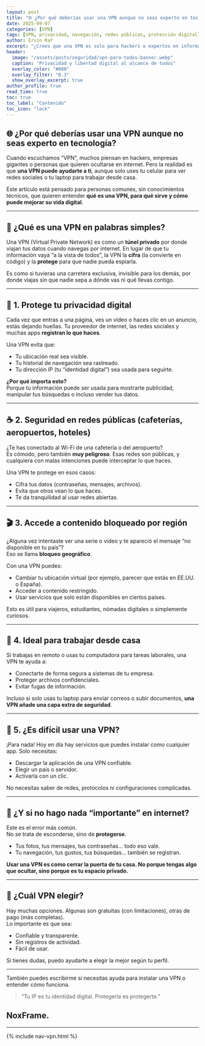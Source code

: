 ```yaml
---
layout: post
title: "🌐 ¿Por qué deberías usar una VPN aunque no seas experto en tecnología?"
date: 2025-09-07
categories: [VPN]
tags: [VPN, privacidad, navegación, redes públicas, protección digital]
author: Ervin Raf
excerpt: "¿Crees que una VPN es solo para hackers o expertos en informática? Nada más lejos de la realidad. Aquí te explico, de forma sencilla, por qué tú también deberías usar una VPN."
header:
  image: "/assets/posts/seguridad/vpn-para-todos-banner.webp"
  caption: "Privacidad y libertad digital al alcance de todos"
  overlay_color: "#000"
  overlay_filter: "0.3"
  show_overlay_excerpt: true
author_profile: true
read_time: true
toc: true
toc_label: "Contenido"
toc_icon: "lock"
---
```


## 🌐 ¿Por qué deberías usar una VPN aunque no seas experto en tecnología?

Cuando escuchamos “VPN”, muchos piensan en hackers, empresas gigantes o personas que quieren ocultarse en internet. Pero la realidad es que **una VPN puede ayudarte a ti**, aunque solo uses tu celular para ver redes sociales o tu laptop para trabajar desde casa.

Este artículo está pensado para personas comunes, sin conocimientos técnicos, que quieren entender **qué es una VPN, para qué sirve y cómo puede mejorar su vida digital**.

---

## 🧠 ¿Qué es una VPN en palabras simples?

Una VPN (Virtual Private Network) es como un **túnel privado** por donde viajan tus datos cuando navegas por internet. En lugar de que tu información vaya “a la vista de todos”, la VPN la **cifra** (la convierte en código) y la **protege** para que nadie pueda espiarla.

Es como si tuvieras una carretera exclusiva, invisible para los demás, por donde viajas sin que nadie sepa a dónde vas ni qué llevas contigo.

---

## 🔐 1. Protege tu privacidad digital

Cada vez que entras a una página, ves un video o haces clic en un anuncio, estás dejando huellas. Tu proveedor de internet, las redes sociales y muchas apps **registran lo que haces**.

Una VPN evita que:

- Tu ubicación real sea visible.
- Tu historial de navegación sea rastreado.
- Tu dirección IP (tu “identidad digital”) sea usada para seguirte.

**¿Por qué importa esto?**  
Porque tu información puede ser usada para mostrarte publicidad, manipular tus búsquedas o incluso vender tus datos.

---

## ☕ 2. Seguridad en redes públicas (cafeterías, aeropuertos, hoteles)

¿Te has conectado al Wi-Fi de una cafetería o del aeropuerto?  
Es cómodo, pero también **muy peligroso**. Esas redes son públicas, y cualquiera con malas intenciones puede interceptar lo que haces.

Una VPN te protege en esos casos:

- Cifra tus datos (contraseñas, mensajes, archivos).
- Evita que otros vean lo que haces.
- Te da tranquilidad al usar redes abiertas.

---

## 🎬 3. Accede a contenido bloqueado por región

¿Alguna vez intentaste ver una serie o video y te apareció el mensaje “no disponible en tu país”?  
Eso se llama **bloqueo geográfico**.

Con una VPN puedes:

- Cambiar tu ubicación virtual (por ejemplo, parecer que estás en EE.UU. o España).
- Acceder a contenido restringido.
- Usar servicios que solo están disponibles en ciertos países.

Esto es útil para viajeros, estudiantes, nómadas digitales o simplemente curiosos.

---

## 💼 4. Ideal para trabajar desde casa

Si trabajas en remoto o usas tu computadora para tareas laborales, una VPN te ayuda a:

- Conectarte de forma segura a sistemas de tu empresa.
- Proteger archivos confidenciales.
- Evitar fugas de información.

Incluso si solo usas tu laptop para enviar correos o subir documentos, **una VPN añade una capa extra de seguridad**.

---

## 🧩 5. ¿Es difícil usar una VPN?

¡Para nada! Hoy en día hay servicios que puedes instalar como cualquier app. Solo necesitas:

- Descargar la aplicación de una VPN confiable.
- Elegir un país o servidor.
- Activarla con un clic.

No necesitas saber de redes, protocolos ni configuraciones complicadas.

---

## 🧠 ¿Y si no hago nada “importante” en internet?

Este es el error más común.  
No se trata de esconderse, sino de **protegerse**.

- Tus fotos, tus mensajes, tus contraseñas… todo eso vale.  
- Tu navegación, tus gustos, tus búsquedas… también se registran.

**Usar una VPN es como cerrar la puerta de tu casa. No porque tengas algo que ocultar, sino porque es tu espacio privado.**

---

## 📣 ¿Cuál VPN elegir?

Hay muchas opciones. Algunas son gratuitas (con limitaciones), otras de pago (más completas).  
Lo importante es que sea:

- Confiable y transparente.  
- Sin registros de actividad.  
- Fácil de usar.

Si tienes dudas, puedo ayudarte a elegir la mejor según tu perfil.

---

También puedes escribirme si necesitas ayuda para instalar una VPN o entender cómo funciona.

> “Tu IP es tu identidad digital. Protegerla es protegerte.”

NoxFrame.
---

---

{% include nav-vpn.html %}
